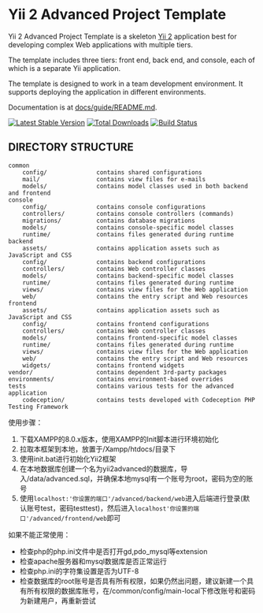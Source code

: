 Yii 2 Advanced Project Template
===============================

Yii 2 Advanced Project Template is a skeleton [Yii 2](http://www.yiiframework.com/) application best for
developing complex Web applications with multiple tiers.

The template includes three tiers: front end, back end, and console, each of which
is a separate Yii application.

The template is designed to work in a team development environment. It supports
deploying the application in different environments.

Documentation is at [docs/guide/README.md](docs/guide/README.md).

[![Latest Stable Version](https://poser.pugx.org/yiisoft/yii2-app-advanced/v/stable.png)](https://packagist.org/packages/yiisoft/yii2-app-advanced)
[![Total Downloads](https://poser.pugx.org/yiisoft/yii2-app-advanced/downloads.png)](https://packagist.org/packages/yiisoft/yii2-app-advanced)
[![Build Status](https://travis-ci.org/yiisoft/yii2-app-advanced.svg?branch=master)](https://travis-ci.org/yiisoft/yii2-app-advanced)

DIRECTORY STRUCTURE
-------------------

```
common
    config/              contains shared configurations
    mail/                contains view files for e-mails
    models/              contains model classes used in both backend and frontend
console
    config/              contains console configurations
    controllers/         contains console controllers (commands)
    migrations/          contains database migrations
    models/              contains console-specific model classes
    runtime/             contains files generated during runtime
backend
    assets/              contains application assets such as JavaScript and CSS
    config/              contains backend configurations
    controllers/         contains Web controller classes
    models/              contains backend-specific model classes
    runtime/             contains files generated during runtime
    views/               contains view files for the Web application
    web/                 contains the entry script and Web resources
frontend
    assets/              contains application assets such as JavaScript and CSS
    config/              contains frontend configurations
    controllers/         contains Web controller classes
    models/              contains frontend-specific model classes
    runtime/             contains files generated during runtime
    views/               contains view files for the Web application
    web/                 contains the entry script and Web resources
    widgets/             contains frontend widgets
vendor/                  contains dependent 3rd-party packages
environments/            contains environment-based overrides
tests                    contains various tests for the advanced application
    codeception/         contains tests developed with Codeception PHP Testing Framework
```


使用步骤：
1. 下载XAMPP的8.0.x版本，使用XAMPP的Init脚本进行环境初始化
2. 拉取本框架到本地，放置于/Xampp/htdocs/目录下
3. 使用init.bat进行初始化Yii2框架
4. 在本地数据库创建一个名为yii2advanced的数据库，导入/data/advanced.sql，并确保本地mysql有一个账号为root，密码为空的账号
5. 使用`localhost:'你设置的端口'/advanced/backend/web`进入后端进行登录(默认账号test，密码testtest)，然后进入`localhost'你设置的端口'/advanced/frontend/web`即可


如果不能正常使用：
- 检查php的php.ini文件中是否打开gd,pdo_mysql等extension
- 检查apache服务器和mysql数据库是否正常运行
- 检查php.ini的字符集设置是否为UTF-8
- 检查数据库的root账号是否具有所有权限，如果仍然出问题，建议新建一个具有所有权限的数据库账号，在/common/config/main-local下修改账号和密码为新建用户，再重新尝试
